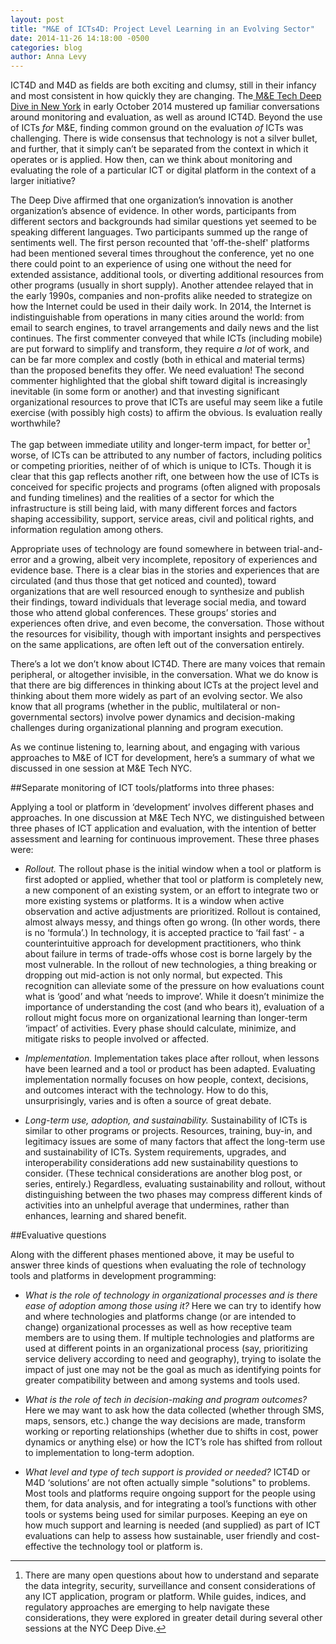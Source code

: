 ```yaml
---
layout: post 
title: "M&E of ICTs4D: Project Level Learning in an Evolving Sector"
date: 2014-11-26 14:18:00 -0500
categories: blog
author: Anna Levy
---
```

ICT4D and M4D as fields are both exciting and clumsy, still in their infancy and most consistent in how quickly they are changing. The[ M&E Tech Deep Dive in New York](http://mandetech.org/agenda-nyc/) in early October 2014 mustered up familiar conversations around monitoring and evaluation, as well as around ICT4D. Beyond the use of ICTs *for* M&E, finding common ground on the evaluation *of* ICTs was challenging. There is wide consensus that technology is not a silver bullet, and further, that it simply can’t be separated from the context in which it operates or is applied. How then, can we think about monitoring and evaluating the role of a particular ICT or digital platform in the context of a larger initiative? 

The Deep Dive affirmed that one organization’s innovation is another organization’s absence of evidence.  In other words, participants from different sectors and backgrounds had similar questions yet seemed to be speaking different languages. Two participants summed up the range of sentiments well.  The first person recounted that 'off-the-shelf' platforms had been mentioned several times throughout the conference, yet no one there could point to an experience of using one without the need for extended assistance, additional tools, or diverting additional resources from other programs (usually in short supply). Another attendee relayed that in the early 1990s, companies and non-profits alike needed to strategize on how the Internet could be used in their daily work. In 2014, the Internet is indistinguishable from operations in many cities around the world: from email to search engines, to travel arrangements and daily news and the list continues. The first commenter conveyed that while ICTs (including mobile) are put forward to simplify and transform, they require *a lot* of work, and can be far more complex and costly (both in ethical and material terms) than the proposed benefits they offer. We need evaluation! The second commenter highlighted that the global shift toward digital is increasingly inevitable (in some form or another) and that investing significant organizational resources to prove that ICTs are useful may seem like a futile exercise (with possibly high costs) to affirm the obvious. Is evaluation really worthwhile?

The gap between immediate utility and longer-term impact, for better or[^1] worse, of ICTs can be attributed to any number of factors, including politics or competing priorities, neither of of which is unique to ICTs. Though it is clear that this gap reflects another rift, one between how the use of ICTs is conceived for specific projects and programs (often aligned with proposals and funding timelines) and the realities of a sector for which the infrastructure is still being laid, with many different forces and factors shaping accessibility, support, service areas, civil and political rights, and information regulation among others. 

Appropriate uses of technology are found somewhere in between trial-and-error and a growing, albeit very incomplete, repository of experiences and evidence base. There is a clear bias in the stories and experiences that are circulated (and thus those that get noticed and counted), toward organizations that are well resourced enough to synthesize and publish their findings, toward individuals that leverage social media, and toward those who attend global conferences. These groups’ stories and experiences often drive, and even become, the conversation. Those without the resources for visibility, though with important insights and perspectives on the same applications, are often left out of the conversation entirely.

 

There’s a lot we don’t know about ICT4D. There are many voices that remain peripheral, or altogether invisible, in the conversation. What we do know is that there are big differences in thinking about ICTs at the project level and thinking about them more widely as part of an evolving sector. We also know that all programs (whether in the public, multilateral or non-governmental sectors) involve power dynamics and decision-making challenges during organizational planning and program execution.  

As we continue listening to, learning about, and engaging with various approaches to M&E of ICT for development, here’s a summary of what we discussed in one session at M&E Tech NYC. 

##Separate monitoring of ICT tools/platforms into three phases:

Applying a tool or platform in ‘development’ involves different phases and approaches. In one discussion at M&E Tech NYC, we distinguished between three phases of ICT application and evaluation, with the intention of better assessment and learning for continuous improvement. These three phases were:

* *Rollout.* The rollout phase is the initial window when a tool or platform is first adopted or applied, whether that tool or platform is completely new, a new component of an existing system, or an effort to integrate two or more existing systems or platforms. It is a window when active observation and active adjustments are prioritized. Rollout is contained, almost always messy, and things often go wrong. (In other words, there is no ‘formula’.) In technology, it is accepted practice to ‘fail fast’ - a counterintuitive approach for development practitioners, who think about failure in terms of trade-offs whose cost is borne largely by the most vulnerable. In the rollout of new technologies, a thing breaking or dropping out mid-action is not only normal, but expected. This recognition can alleviate some of the pressure on how evaluations count what is ‘good’ and what ‘needs to improve’. While it doesn’t minimize the importance of understanding the cost (and who bears it), evaluation of a rollout might focus more on organizational learning than longer-term ‘impact’ of activities. Every phase should calculate, minimize, and mitigate risks to people involved or affected. 

* *Implementation.* Implementation takes place after rollout, when lessons have been learned and a tool or product has been adapted. Evaluating implementation normally focuses on how people, context, decisions, and outcomes interact with the technology. How to do this, unsurprisingly, varies and is often a source of great debate.   

* *Long-term use, adoption, and sustainability.* Sustainability of ICTs is similar to other programs or projects. Resources, training, buy-in, and legitimacy issues are some of many factors that affect the long-term use and sustainability of ICTs. System requirements, upgrades, and interoperability considerations add new sustainability questions to consider. (These technical considerations are another blog post, or series, entirely.) Regardless, evaluating sustainability and rollout, without distinguishing between the two phases may compress different kinds of activities into an unhelpful average that undermines, rather than enhances, learning and shared benefit. 

##Evaluative questions

Along with the different phases mentioned above, it may be useful to answer three kinds of questions when evaluating the role of technology tools and platforms in development programming:

* *What is the role of technology in organizational processes and is there ease of adoption among those using it?* Here we can try to identify how and where technologies and platforms change (or are intended to change) organizational processes as well as how receptive team members are to using them. If multiple technologies and platforms are used at different points in an organizational process (say, prioritizing service delivery according to need and geography), trying to isolate the impact of just one may not be the goal as much as identifying points for greater compatibility between and among systems and tools used.  

* *What is the role of tech in decision-making and program outcomes?* Here we may want to ask how the data collected (whether through SMS, maps, sensors, etc.) change the way decisions are made, transform working or reporting relationships (whether due to shifts in cost, power dynamics or anything else) or how the ICT’s role has shifted from rollout to implementation to long-term adoption.

* *What level and type of tech support is provided or needed?* ICT4D or M4D ‘solutions’ are not often actually simple "solutions" to problems. Most tools and platforms require ongoing support for the people using them, for data analysis, and for integrating a tool’s functions with other tools or systems being used for similar purposes. Keeping an eye on how much support and learning is needed (and supplied) as part of ICT evaluations can help to assess how sustainable, user friendly and cost-effective the technology tool or platform is.

[^1]: There are many open questions about how to understand and separate the data integrity, security, surveillance and consent considerations of any ICT application, program or platform. While guides, indices, and regulatory approaches are emerging to help navigate these considerations, they were explored in greater detail during several other sessions at the NYC Deep Dive.

